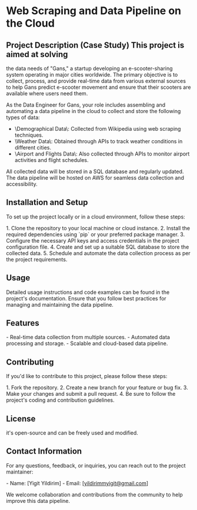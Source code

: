 # Web Scraping and Data Pipeline on the Cloud

## Project Description (Case Study) This project is aimed at solving
the data needs of \"Gans,\" a startup developing an e-scooter-sharing
system operating in major cities worldwide. The primary objective is to
collect, process, and provide real-time data from various external
sources to help Gans predict e-scooter movement and ensure that their
scooters are available where users need them.

As the Data Engineer for Gans, your role includes assembling and
automating a data pipeline in the cloud to collect and store the
following types of data:

- \\Demographical Data\\: Collected from Wikipedia using web
scraping techniques. 
- \\Weather Data\\: Obtained through APIs to
track weather conditions in different cities.
 - \\Airport and Flights Data\\: Also collected through APIs to monitor airport activities and
flight schedules.

All collected data will be stored in a SQL database and regularly
updated. The data pipeline will be hosted on AWS for seamless data
collection and accessibility.

## Installation and Setup

To set up the project locally or in a cloud environment, follow these
steps:

1\. Clone the repository to your local machine or cloud instance. 2.
Install the required dependencies using \`pip\` or your preferred
package manager. 3. Configure the necessary API keys and access
credentials in the project configuration file. 4. Create and set up a
suitable SQL database to store the collected data. 5. Schedule and
automate the data collection process as per the project requirements.

## Usage

Detailed usage instructions and code examples can be found in the
project\'s documentation. Ensure that you follow best practices for
managing and maintaining the data pipeline.

## Features

\- Real-time data collection from multiple sources. - Automated data
processing and storage. - Scalable and cloud-based data pipeline.

## Contributing

If you\'d like to contribute to this project, please follow these steps:

1\. Fork the repository. 2. Create a new branch for your feature or bug
fix. 3. Make your changes and submit a pull request. 4. Be sure to
follow the project\'s coding and contribution guidelines.

## License

it\'s open-source and can be freely used and modified.

## Contact Information

For any questions, feedback, or inquiries, you can reach out to the
project maintainer:

\- Name: \[Yigit Yildirim\] - Email: \[yildirimmyigit@gmail.com\]

We welcome collaboration and contributions from the community to help
improve this data pipeline.
